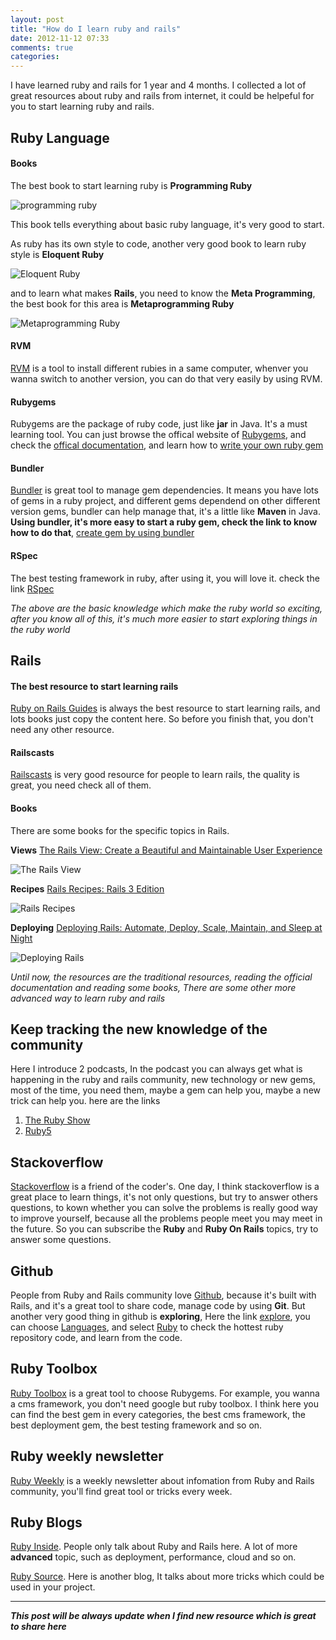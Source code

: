 ```yaml
---
layout: post
title: "How do I learn ruby and rails"
date: 2012-11-12 07:33
comments: true
categories: 
---
```


I have learned ruby and rails for 1 year and 4 months. I collected a lot of great resources about ruby and rails from internet, it could be helpeful for you to start learning ruby and rails.

## Ruby Language

#### Books

The best book to start learning ruby is **Programming Ruby**

![programming ruby](http://img3.douban.com/mpic/s5616673.jpg)

This book tells everything about basic ruby language, it's very good to start.

As ruby has its own style to code, another very good book to learn ruby style is **Eloquent Ruby**

![Eloquent Ruby](http://img3.douban.com/mpic/s4683957.jpg)

and to learn what makes **Rails**, you need to know the **Meta Programming**, the best book for this area is **Metaprogramming Ruby**

![Metaprogramming Ruby](http://img3.douban.com/mpic/s4209424.jpg)

#### RVM

[RVM](rvm.io) is a tool to install different rubies in a same computer, whenver you wanna switch to another version, you can do that very easily by using RVM.

#### Rubygems

Rubygems are the package of ruby code, just like **jar** in Java. It's a must learning tool. You can just browse the offical website of [Rubygems](http://rubygems.org), and check the [offical documentation](http://guides.rubygems.org/), and learn how to [write your own ruby gem](http://guides.rubygems.org/make-your-own-gem/)

#### Bundler

[Bundler](http://gembundler.com/) is great tool to manage gem dependencies. It means you have lots of gems in a ruby project, and different gems dependend on other different version gems, bundler can help manage that, it's a little like **Maven** in Java. **Using bundler, it's more easy to start a ruby gem, check the link to know how to do that**, [create gem by using bundler](http://gembundler.com/rubygems.html)

#### RSpec

The best testing framework in ruby, after using it, you will love it. check the link [RSpec](rspec.info) 

_The above are the basic knowledge which make the ruby world so exciting, after you know all of this, it's much more easier to start exploring things in the ruby world_

## Rails

#### The best resource to start learning rails

[Ruby on Rails Guides](http://guides.rubyonrails.org/) is always the best resource to start learning rails, and lots books just copy the content here. So before you finish that, you don't need any other resource.

#### Railscasts

[Railscasts](http://www.railscasts.com) is very good resource for people to learn rails, the quality is great, you need check all of them.

#### Books

There are some books for the specific topics in Rails.

**Views**  [The Rails View: Create a Beautiful and Maintainable User Experience](http://pragprog.com/book/warv/the-rails-view)

![The Rails View](http://imagery.pragprog.com/products/233/warv_xlargecover.jpg?1331645481)

**Recipes**  [Rails Recipes: Rails 3 Edition](http://pragprog.com/book/rr2/rails-recipes)

![Rails Recipes](http://imagery.pragprog.com/products/239/rr2_xlargecover.jpg?1300128814)

**Deploying**  [Deploying Rails: Automate, Deploy, Scale, Maintain, and Sleep at Night](http://pragprog.com/book/cbdepra/deploying-rails)

![Deploying Rails](http://imagery.pragprog.com/products/246/cbdepra_xlargecover.jpg?1331155494)

_Until now, the resources are the traditional resources, reading the official documentation and reading some books, There are some other more advanced way to learn ruby and rails_

## Keep tracking the new knowledge of the community

Here I introduce 2 podcasts, In the podcast you can always get what is happening in the ruby and rails community, new technology or new gems, most of the time, you need them, maybe a gem can help you, maybe a new trick can help you. here are the links

1. [The Ruby Show](http://rubyshow.com/)
2. [Ruby5](http://ruby5.envylabs.com)

## Stackoverflow

[Stackoverflow](http://stackoverflow.com) is a friend of the coder's. One day, I think stackoverflow is a great place to learn things, it's not only questions, but try to answer others questions, to kown whether you can solve the problems is really good way to improve yourself, because all the problems people meet you may meet in the future. So you can subscribe the **Ruby** and **Ruby On Rails** topics, try to answer some questions.

## Github

People from Ruby and Rails community love [Github](http://github.com), because it's built with Rails, and it's a great tool to share code, manage code by using **Git**. But another very good thing in github is **exploring**, Here the link [explore](https://github.com/explore), you can choose [Languages](https://github.com/languages), and select [Ruby](https://github.com/languages/Ruby) to check the hottest ruby repository code, and learn from the code.

## Ruby Toolbox

[Ruby Toolbox](https://www.ruby-toolbox.com/) is a great tool to choose Rubygems. For example, you wanna a cms framework, you don't need google but ruby toolbox. I think here you can find the best gem in every categories, the best cms framework, the best deployment gem, the best testing framework and so on.

## Ruby weekly newsletter

[Ruby Weekly](http://rubyweekly.com/) is a weekly newsletter about infomation from Ruby and Rails community, you'll find great tool or tricks every week.

## Ruby Blogs

[Ruby Inside](http://www.rubyinside.com/). People only talk about Ruby and Rails here. A lot of more **advanced** topic, such as deployment, performance, cloud and so on.

[Ruby Source](http://rubysource.com/). Here is another blog, It talks about more tricks which could be used in your project.

------------------------


_**This post will be always update when I find new resource which is great to share here**_